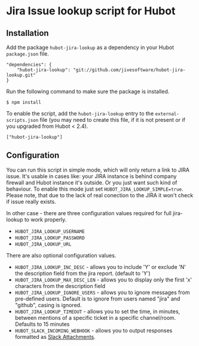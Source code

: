 # Jira Issue lookup script for Hubot

## Installation

Add the package `hubot-jira-lookup` as a dependency in your Hubot `package.json` file.

	"dependencies": {
		"hubot-jira-lookup": "git://github.com/jivesoftware/hubot-jira-lookup.git"
	}

Run the following command to make sure the package is installed.

	$ npm install

To enable the script, add the `hubot-jira-lookup` entry to the `external-scripts.json` file (you may need to create this file, if it is not present or if you upgraded from Hubot < 2.4).

	["hubot-jira-lookup"]

## Configuration

You can run this script in simple mode, which will only return a link to JIRA issue. It's usable in cases like: your JIRA instance is behind company firewall and Hubot instance it's outside. Or you just want such kind of behaviour. To enable this mode just set `HUBOT_JIRA_LOOKUP_SIMPLE=true`. Please note, that due to the lack of real conection to the JIRA it won't check if issue really exists.

In other case - there are three configuration values required for full jira-lookup to work properly.

* `HUBOT_JIRA_LOOKUP_USERNAME`
* `HUBOT_JIRA_LOOKUP_PASSWORD`
* `HUBOT_JIRA_LOOKUP_URL`

There are also optional configuration values.

* `HUBOT_JIRA_LOOKUP_INC_DESC` - allows you to include 'Y' or exclude 'N' the description field from the jira report. (default to 'Y')
* `HUBOT_JIRA_LOOKUP_MAX_DESC_LEN` - allows you to display only the first 'x' characters from the description field
* `HUBOT_JIRA_LOOKUP_IGNORE_USERS` - allows you to ignore messages from pre-defined users. Default is to ignore from users named "jira" and "github", casing is ignored.
* `HUBOT_JIRA_LOOKUP_TIMEOUT` - allows you to set the time, in minutes, between mentions of a specific ticket in a specific channel/room. Defaults to 15 minutes
* `HUBOT_SLACK_INCOMING_WEBHOOK` - allows you to output responses formatted as [Slack Attachments](https://api.slack.com/docs/attachments).
